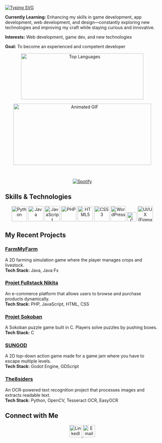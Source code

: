 [![Typing SVG](https://readme-typing-svg.demolab.com/?lines=Hello+and+welcome+to+my+github+profile;my+name+is+Nikita+and+I+am+a+passionate+junior+Full-Stack+Developer)](https://git.io/typing-svg)

**Currently Learning:** Enhancing my skills in game development, app development, web development, and design—constantly exploring new technologies
and improving my craft while staying curious and innovative.


**Interests:** Web development, game dev, and new technologies


**Goal:** To become an experienced and competent developer


<p align="center">
  <img src="https://github-readme-stats.vercel.app/api/top-langs?username=NeonSamurai144hz&locale=en&hide_title=false&layout=compact&card_width=320&langs_count=5&theme=transparent&hide_border=false" alt="Top Languages" height="150" width="400" />
</p>

<p align="center">
  <img src="https://giffiles.alphacoders.com/480/48044.gif" alt="Animated GIF" height="200" width="450" />
</p>

&nbsp;<div align="center">
  [![Spotify](https://novatorem.vercel.app/api/spotify?background_color=ffdd00&border_color=ffffff)](https://open.spotify.com/user/evanescence)
</div>

## Skills & Technologies

<p align="center">
  <img src="https://cdn.jsdelivr.net/gh/devicons/devicon/icons/python/python-original.svg" alt="Python" height="50" />
  <img src="https://cdn.jsdelivr.net/gh/devicons/devicon/icons/java/java-original.svg" alt="Java" height="50" />
  <img src="https://cdn.jsdelivr.net/gh/devicons/devicon/icons/javascript/javascript-original.svg" alt="JavaScript" height="50" />
  <img src="https://cdn.jsdelivr.net/gh/devicons/devicon/icons/php/php-original.svg" alt="PHP" height="50" />
  <img src="https://cdn.jsdelivr.net/gh/devicons/devicon/icons/html5/html5-original.svg" alt="HTML5" height="50" />
  <img src="https://cdn.jsdelivr.net/gh/devicons/devicon/icons/css3/css3-original.svg" alt="CSS3" height="50" />
  <img src="https://cdn.jsdelivr.net/gh/devicons/devicon/icons/wordpress/wordpress-original.svg" alt="WordPress" height="50" />
  <img src="https://cdn.jsdelivr.net/gh/devicons/devicon/icons/c/c-original.svg" alt="C" height="30" />
  <img src="https://cdn.jsdelivr.net/gh/devicons/devicon/icons/figma/figma-original.svg" alt="UI/UX (Figma)" height="50" />
</p>

## My Recent Projects

### [FarmMyFarm](https://github.com/NeonSamurai144hz/FarmMyFarm)
A 2D farming simulation game where the player manages crops and livestock.  
**Tech Stack:** Java, Java Fx

### [Projet Fullstack Nikita](https://github.com/NeonSamurai144hz/projet-fullstack-nikita)
An e-commerce platform that allows users to browse and purchase products dynamically.  
**Tech Stack:** PHP, JavaScript, HTML, CSS

### [Projet Sokoban](https://github.com/NeonSamurai144hz/projet-sokoban.git)
A Sokoban puzzle game built in C. Players solve puzzles by pushing boxes.
**Tech Stack:** C

### [SUNGOD](https://github.com/TheKings294/SUNGOD)
A 2D top-down action game made for a game jam where you have to escape multiple levels.  
**Tech Stack:** Godot Engine, GDScript

### [The8siders](https://github.com/FazonPlay/the8siders)
An OCR-powered text recognition project that processes images and extracts readable text.  
**Tech Stack:** Python, OpenCV, Tesseract OCR, EasyOCR


## Connect with Me

<p align="center">
  <a href="https://www.linkedin.com/in/nikita-bobeica-498ab5327/">
    <img src="https://img.shields.io/static/v1?message=LinkedIn&logo=linkedin&label=&color=0077B5&logoColor=white&labelColor=&style=for-the-badge" alt="LinkedIn" height="40" />
  </a>
    <a href="mailto:nikita.bobeica@coda-student.school">
    <img src="https://img.shields.io/static/v1?message=Email&logo=gmail&label=&color=D14836&logoColor=white&labelColor=&style=for-the-badge" alt="Email" height="40" />
  </a>
</p>
